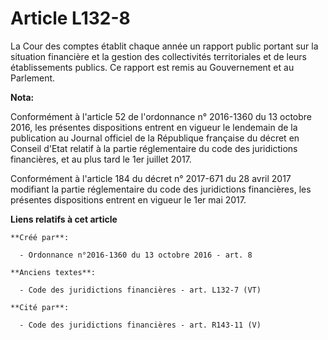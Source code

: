 # Article L132-8

La Cour des comptes établit chaque année un rapport public portant sur la situation financière et la gestion des
collectivités territoriales et de leurs établissements publics. Ce rapport est remis au Gouvernement et au Parlement.

**Nota:**

Conformément à l'article 52 de l'ordonnance n° 2016-1360 du 13 octobre 2016, les présentes dispositions entrent en vigueur le
lendemain de la publication au Journal officiel de la République française du décret en Conseil d'Etat relatif à la partie
réglementaire du code des juridictions financières, et au plus tard le 1er juillet 2017.

Conformément à l'article 184 du décret n° 2017-671 du 28 avril 2017 modifiant la partie réglementaire du code des
juridictions financières, les présentes dispositions entrent en vigueur le 1er mai 2017.

**Liens relatifs à cet article**

	**Créé par**:

	  - Ordonnance n°2016-1360 du 13 octobre 2016 - art. 8

	**Anciens textes**:

	  - Code des juridictions financières - art. L132-7 (VT)

	**Cité par**:

	  - Code des juridictions financières - art. R143-11 (V)
